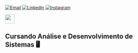 [![Email](https://img.shields.io/badge/Gmail-D14836?style=for-the-badge&logo=gmail&logoColor=white)](mailto:luizgustavoka66@gmail.com)
[![Linkedin](https://img.shields.io/badge/LinkedIn-0077B5?style=for-the-badge&logo=linkedin&logoColor=white)](https://www.linkedin.com/in/luiz-gustavo-164a9a263/)
[![Instagram](https://img.shields.io/badge/Instagram-E4405F?style=for-the-badge&logo=instagram&logoColor=white)](https://www.instagram.com/luizz.gu_/)

<a href="https://linkedin.com/in/seu-usuario" target="_blank">
  <img src="https://cdn-icons-png.flaticon.com/512/174/174857.png" width="30" />
</a>

## Cursando Análise e Desenvolvimento de Sistemas 🖥️
